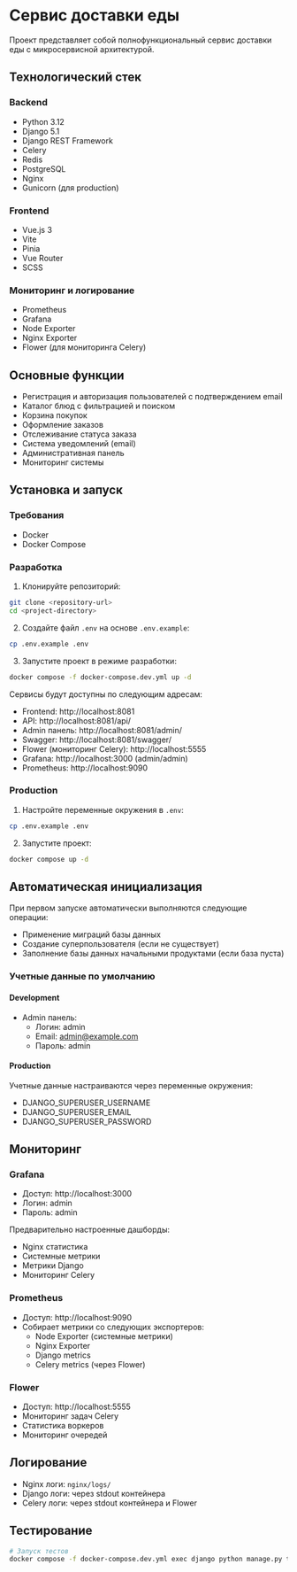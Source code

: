 # Сервис доставки еды

Проект представляет собой полнофункциональный сервис доставки еды с микросервисной архитектурой.

## Технологический стек

### Backend
- Python 3.12
- Django 5.1
- Django REST Framework
- Celery
- Redis
- PostgreSQL
- Nginx
- Gunicorn (для production)

### Frontend
- Vue.js 3
- Vite
- Pinia
- Vue Router
- SCSS

### Мониторинг и логирование
- Prometheus
- Grafana
- Node Exporter
- Nginx Exporter
- Flower (для мониторинга Celery)

## Основные функции

- Регистрация и авторизация пользователей с подтверждением email
- Каталог блюд с фильтрацией и поиском
- Корзина покупок
- Оформление заказов
- Отслеживание статуса заказа
- Система уведомлений (email)
- Административная панель
- Мониторинг системы

## Установка и запуск

### Требования
- Docker
- Docker Compose

### Разработка

1. Клонируйте репозиторий:
```bash
git clone <repository-url>
cd <project-directory>
```

2. Создайте файл `.env` на основе `.env.example`:
```bash
cp .env.example .env
```

3. Запустите проект в режиме разработки:
```bash
docker compose -f docker-compose.dev.yml up -d
```

Сервисы будут доступны по следующим адресам:
- Frontend: http://localhost:8081
- API: http://localhost:8081/api/
- Admin панель: http://localhost:8081/admin/
- Swagger: http://localhost:8081/swagger/
- Flower (мониторинг Celery): http://localhost:5555
- Grafana: http://localhost:3000 (admin/admin)
- Prometheus: http://localhost:9090

### Production

1. Настройте переменные окружения в `.env`:
```bash
cp .env.example .env
```

2. Запустите проект:
```bash
docker compose up -d
```

## Автоматическая инициализация

При первом запуске автоматически выполняются следующие операции:
- Применение миграций базы данных
- Создание суперпользователя (если не существует)
- Заполнение базы данных начальными продуктами (если база пуста)

### Учетные данные по умолчанию

#### Development
- Admin панель:
  - Логин: admin
  - Email: admin@example.com
  - Пароль: admin

#### Production
Учетные данные настраиваются через переменные окружения:
- DJANGO_SUPERUSER_USERNAME
- DJANGO_SUPERUSER_EMAIL
- DJANGO_SUPERUSER_PASSWORD

## Мониторинг

### Grafana
- Доступ: http://localhost:3000
- Логин: admin
- Пароль: admin

Предварительно настроенные дашборды:
- Nginx статистика
- Системные метрики
- Метрики Django
- Мониторинг Celery

### Prometheus
- Доступ: http://localhost:9090
- Собирает метрики со следующих экспортеров:
  - Node Exporter (системные метрики)
  - Nginx Exporter
  - Django metrics
  - Celery metrics (через Flower)

### Flower
- Доступ: http://localhost:5555
- Мониторинг задач Celery
- Статистика воркеров
- Мониторинг очередей

## Логирование

- Nginx логи: `nginx/logs/`
- Django логи: через stdout контейнера
- Celery логи: через stdout контейнера и Flower

## Тестирование

```bash
# Запуск тестов
docker compose -f docker-compose.dev.yml exec django python manage.py test
```
